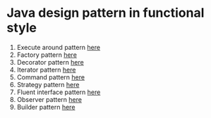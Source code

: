 # Java design pattern in functional style
1. Execute around pattern [here](https://github.com/yilmazkusatmer/functionalDesignPattern/tree/main/src/main/java/de/yiku/executearoundpattern) 
2. Factory pattern [here](https://github.com/yilmazkusatmer/functionalDesignPattern/tree/main/src/main/java/de/yiku/factorypattern) 
3. Decorator pattern [here](https://github.com/yilmazkusatmer/functionalDesignPattern/tree/main/src/main/java/de/yiku/decoratorpattern)
4. Iterator pattern [here](https://github.com/yilmazkusatmer/functionalDesignPattern/tree/main/src/main/java/de/yiku/iteratorpattern) 
5. Command pattern [here](https://github.com/yilmazkusatmer/functionalDesignPattern/tree/main/src/main/java/de/yiku/commandpattern) 
6. Strategy pattern [here](https://github.com/yilmazkusatmer/functionalDesignPattern/tree/main/src/main/java/de/yiku/strategypattern) 
7. Fluent interface pattern [here](https://github.com/yilmazkusatmer/functionalDesignPattern/tree/main/src/main/java/de/yiku/fluentinterfacepattern) 
8. Observer pattern [here](https://github.com/yilmazkusatmer/functionalDesignPattern/tree/main/src/main/java/de/yiku/observerpattern) 
9. Builder pattern [here](https://github.com/yilmazkusatmer/functionalDesignPattern/tree/main/src/main/java/de/yiku/builderpattern) 
